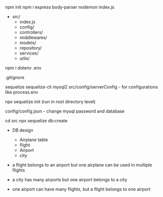 npm init 
npm i express body-parser nodemon 
index.js
- src/
    - index.js 
    - config/
    - controllers/
    - middlewares/
    - models/
    - repository/
    - services/
    - utils/

npm i dotenv 
.env

.gitignore 

sequelize sequelize-cli mysql2 
src/config/serverConfig - for configurations like process.env 

npx sequelize init (run in root directory level)

config/config.json - change mysql password and database 

cd src 
npx sequelize db:create 

- DB design
    - Airplane table
    - flight
    - Airport
    - city

- a flight belongs to an airport but one airplane can be used in multiple flights

- a city has many airports but one airport belongs to a city

- one airport can have many flights, but a flight belongs to one airport 